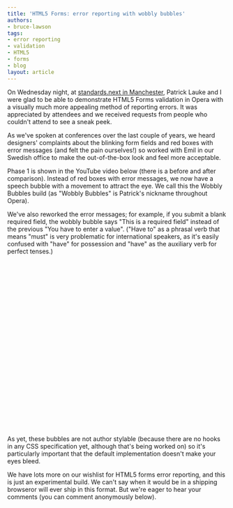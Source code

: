 ```yaml
---
title: 'HTML5 Forms: error reporting with wobbly bubbles'
authors:
- bruce-lawson
tags:
- error reporting
- validation
- HTML5
- forms
- blog
layout: article
---
```

<p>On Wednesday night, at <a href="http://standards-next.org/2010/09/html5-from-the-ground-up/">standards.next in Manchester</a>, Patrick Lauke and I were glad to be able to demonstrate HTML5 Forms validation in Opera with a visually much more appealing method of reporting errors. It was appreciated by attendees and we received requests from people who couldn&#39;t attend to see a sneak peek.</p>

<p>As we&#39;ve spoken at conferences over the last couple of years, we heard designers&#39; complaints about the blinking form fields and red boxes with error messages (and felt the pain ourselves!) so worked with Emil in our Swedish office to make the out-of-the-box look and feel more acceptable.</p>

<p>Phase 1 is shown in the YouTube video below (there is a before and after comparison). Instead of red boxes with error messages, we now have a speech bubble with a movement to attract the eye. We call this the Wobbly Bubbles build (as &quot;Wobbly Bubbles&quot; is Patrick&#39;s nickname throughout Opera).</p>

<p>We&#39;ve also reworked the error messages; for example, if you submit a blank required field, the wobbly bubble says &quot;This is a required field&quot; instead of the previous &quot;You have to enter a value&quot;. (&quot;Have to&quot; as a phrasal verb that means &quot;must&quot; is very problematic for international speakers, as it&#39;s easily confused with &quot;have&quot; for possession and &quot;have&quot; as the auxiliary verb for perfect tenses.)</p>

<object width="480" height="385"><param name="movie" value="http://www.youtube.com/v/r20OjmbB2xA?fs=1&amp;amp;hl=en_GB" /><param name="allowFullScreen" value="true" /><param name="allowscriptaccess" value="never" /><embed src="http://www.youtube.com/v/r20OjmbB2xA?fs=1&amp;amp;hl=en_GB" type="application/x-shockwave-flash" allowfullscreen="true" width="480" height="385" allowscriptaccess="never" /></object>

<p>As yet, these bubbles are not author stylable (because there are no hooks in any CSS specification yet, although that&#39;s being worked on) so it&#39;s particularly important that the default implementation doesn&#39;t make your eyes bleed.</p>

<p>We have lots more on our wishlist for HTML5 forms error reporting, and this is just an experimental build. We can&#39;t say when it would be in a shipping browseror will ever ship in this format. But we&#39;re eager to hear your comments (you can comment anonymously below).</p>
